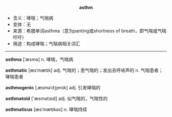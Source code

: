 
**<center>asthm</center>**

- <span class="definition">含义：哮喘；气喘病</span>
- <span class="definition">变体：无</span>
- <span class="definition">来源：希腊单词asthma（意为panting或shortness of breath，即气喘或气喘吁吁）</span>
- <span class="definition">用途：构成哮喘；气喘病相关词汇</span>


---


<span class="vocabulary">**asthma**</span> [ˈæsmə] n. 哮喘，气喘病

<span class="vocabulary">**asthmatic**</span> [æsˈmætɪk] adj. 气喘的；患气喘的；发出去呼哧声的 n. 气喘患者；哮喘患者

<span class="vocabulary">**asthmogenic**</span> [ˌæsməˈdʒenɪk] adj. 引发哮喘的

<span class="vocabulary">**asthmatoid**</span> ['æsmәtɔɪd] adj. 似气喘的，气喘性的   

<span class="vocabulary">**asthmaticus**</span> [æsˈmætɪkəs] n. 哮喘持续
